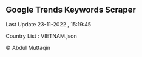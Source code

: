 

## Google Trends Keywords Scraper 
 
Last Update 23-11-2022 , 15:19:45

Country List :
VIETNAM.json



© Abdul Muttaqin 

